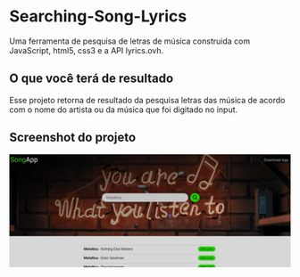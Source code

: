 # Searching-Song-Lyrics
Uma ferramenta de pesquisa de letras de música construida com JavaScript, html5, css3 e a API lyrics.ovh. 

## O que você terá de resultado

Esse projeto retorna de resultado da pesquisa letras das música de acordo com o nome do artista ou da música que foi digitado no input.

## Screenshot do projeto

![SongApp](https://github.com/gabrielmxavier/Searching-Song-Lyrics/blob/master/img/Song-screen-shot.jpg)
